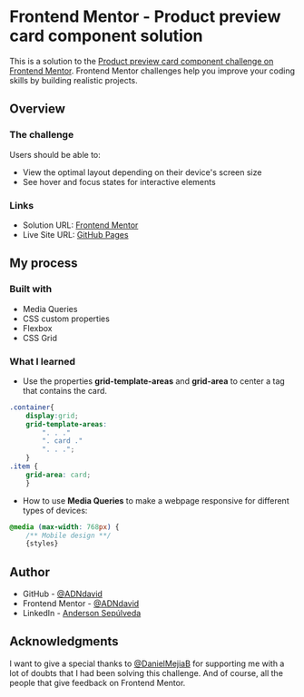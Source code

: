 # Frontend Mentor - Product preview card component solution

This is a solution to the [Product preview card component challenge on Frontend Mentor](https://www.frontendmentor.io/challenges/product-preview-card-component-GO7UmttRfa). Frontend Mentor challenges help you improve your coding skills by building realistic projects. 

## Overview

### The challenge

Users should be able to:

- View the optimal layout depending on their device's screen size
- See hover and focus states for interactive elements

### Links

- Solution URL: [Frontend Mentor](https://www.frontendmentor.io/solutions/product-preview-card-component-using-responsive-design-and-css-grid-8korZ7xBPV)
- Live Site URL: [GitHub Pages](https://adndavid.github.io/FrontendMentor-Challenge-1/)

## My process

### Built with

- Media Queries
- CSS custom properties
- Flexbox
- CSS Grid

### What I learned

- Use the properties **grid-template-areas** and **grid-area** to center a tag that contains the card.

```css
.container{
    display:grid;
    grid-template-areas:
        ". . ."
        ". card ."
        ". . .";
    }
.item {
    grid-area: card;
    }
```

- How to use **Media Queries** to make a webpage responsive for different types of devices: 

```css
@media (max-width: 768px) {
    /** Mobile design **/
    {styles}
```

## Author

- GitHub - [@ADNdavid](https://github.com/ADNdavid)
- Frontend Mentor - [@ADNdavid](https://www.frontendmentor.io/profile/ADNdavid)
- LinkedIn - [Anderson Sepúlveda](https://www.linkedin.com/in/adndavid/)

## Acknowledgments

I want to give a special thanks to [@DanielMejiaB](https://github.com/DanielMejiaB) for supporting me with a lot of doubts that I had been solving this challenge. And of course, all the people that give feedback on Frontend Mentor.
